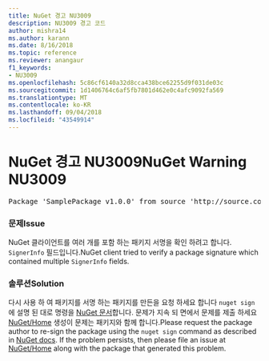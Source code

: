 ```yaml
---
title: NuGet 경고 NU3009
description: NU3009 경고 코드
author: mishra14
ms.author: karann
ms.date: 8/16/2018
ms.topic: reference
ms.reviewer: anangaur
f1_keywords:
- NU3009
ms.openlocfilehash: 5c86cf6140a32d8cca438bce62255d9f031de03c
ms.sourcegitcommit: 1d1406764c6af5fb7801d462e0c4afc9092fa569
ms.translationtype: MT
ms.contentlocale: ko-KR
ms.lasthandoff: 09/04/2018
ms.locfileid: "43549914"
---
```

# <a name="nuget-warning-nu3009"></a><span data-ttu-id="b59a7-103">NuGet 경고 NU3009</span><span class="sxs-lookup"><span data-stu-id="b59a7-103">NuGet Warning NU3009</span></span>

<pre>Package 'SamplePackage v1.0.0' from source 'http://source.com/index.json': The package signature file does not contain exactly one primary signature.</pre>

### <a name="issue"></a><span data-ttu-id="b59a7-104">문제</span><span class="sxs-lookup"><span data-stu-id="b59a7-104">Issue</span></span>

<span data-ttu-id="b59a7-105">NuGet 클라이언트를 여러 개를 포함 하는 패키지 서명을 확인 하려고 합니다. `SignerInfo` 필드입니다.</span><span class="sxs-lookup"><span data-stu-id="b59a7-105">NuGet client tried to verify a package signature which contained multiple `SignerInfo` fields.</span></span>


### <a name="solution"></a><span data-ttu-id="b59a7-106">솔루션</span><span class="sxs-lookup"><span data-stu-id="b59a7-106">Solution</span></span>

<span data-ttu-id="b59a7-107">다시 사용 하 여 패키지를 서명 하는 패키지를 만든을 요청 하세요 합니다 `nuget sign` 에 설명 된 대로 명령을 [NuGet 문서](https://docs.microsoft.com/en-us/nuget/create-packages/sign-a-package)합니다. 문제가 지속 되 면에서 문제를 제출 하세요 [NuGet/Home](https://github.com/NuGet/Home/issues) 생성이 문제는 패키지와 함께 합니다.</span><span class="sxs-lookup"><span data-stu-id="b59a7-107">Please request the package author to re-sign the package using the `nuget sign` command as described in [NuGet docs](https://docs.microsoft.com/en-us/nuget/create-packages/sign-a-package). If the problem persists, then please file an issue at [NuGet/Home](https://github.com/NuGet/Home/issues) along with the package that generated this problem.</span></span>


